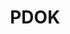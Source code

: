 ---
schema: default
title: PDOK
description: www.pdok.nl
logo: 'https://www.pdok.nl/sites/all/themes/rijkshuisstijl/images/PDOK-logo.png'
---